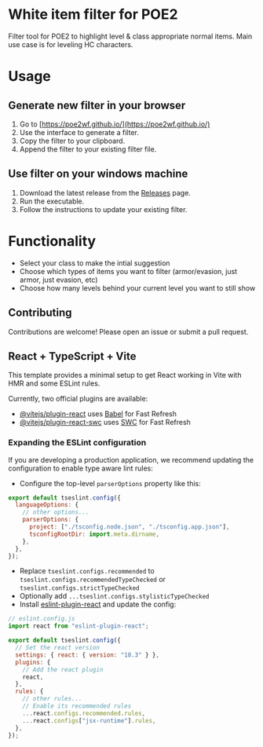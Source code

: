 # White item filter for POE2

Filter tool for POE2 to highlight level &amp; class appropriate normal items. Main use case is for leveling HC characters.

# Usage

## Generate new filter in your browser

1. Go to [https://poe2wf.github.io/](https://poe2wf.github.io/)
2. Use the interface to generate a filter.
3. Copy the filter to your clipboard.
4. Append the filter to your existing filter file.

## Use filter on your windows machine

1. Download the latest release from the [Releases](https://github.com/pkrs/poe2-white-item-filter/releases) page.
2. Run the executable.
3. Follow the instructions to update your existing filter.

# Functionality

- Select your class to make the intial suggestion
- Choose which types of items you want to filter (armor/evasion, just armor, just evasion, etc)
- Choose how many levels behind your current level you want to still show

## Contributing

Contributions are welcome! Please open an issue or submit a pull request.

## React + TypeScript + Vite

This template provides a minimal setup to get React working in Vite with HMR and some ESLint rules.

Currently, two official plugins are available:

- [@vitejs/plugin-react](https://github.com/vitejs/vite-plugin-react/blob/main/packages/plugin-react/README.md) uses [Babel](https://babeljs.io/) for Fast Refresh
- [@vitejs/plugin-react-swc](https://github.com/vitejs/vite-plugin-react-swc) uses [SWC](https://swc.rs/) for Fast Refresh

### Expanding the ESLint configuration

If you are developing a production application, we recommend updating the configuration to enable type aware lint rules:

- Configure the top-level `parserOptions` property like this:

```js
export default tseslint.config({
  languageOptions: {
    // other options...
    parserOptions: {
      project: ["./tsconfig.node.json", "./tsconfig.app.json"],
      tsconfigRootDir: import.meta.dirname,
    },
  },
});
```

- Replace `tseslint.configs.recommended` to `tseslint.configs.recommendedTypeChecked` or `tseslint.configs.strictTypeChecked`
- Optionally add `...tseslint.configs.stylisticTypeChecked`
- Install [eslint-plugin-react](https://github.com/jsx-eslint/eslint-plugin-react) and update the config:

```js
// eslint.config.js
import react from "eslint-plugin-react";

export default tseslint.config({
  // Set the react version
  settings: { react: { version: "18.3" } },
  plugins: {
    // Add the react plugin
    react,
  },
  rules: {
    // other rules...
    // Enable its recommended rules
    ...react.configs.recommended.rules,
    ...react.configs["jsx-runtime"].rules,
  },
});
```
